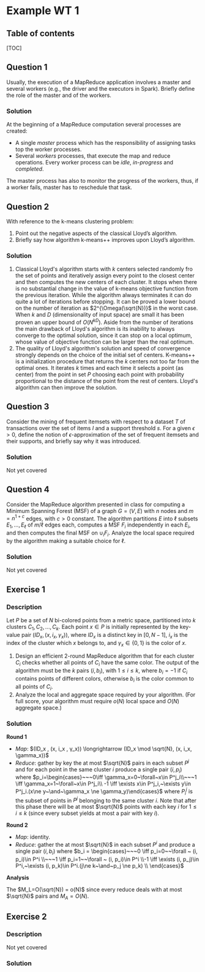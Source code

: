 # Example WT 1

## Table of contents

[TOC]



## Question 1

Usually, the execution of a MapReduce application involves a master and several workers (e.g., the driver and the executors in Spark). Briefly define the role of the master and of the workers.

### Solution

At the beginning of a MapReduce computation several processes are created:

- A single *master* process which has the responsibility of assigning tasks top the worker processes.
- Several *workers* processes, that execute the map and reduce operations. Every worker process can be *idle*, *in-progress* and *completed*.

The master process has also to monitor the progress of the workers, thus, if a worker fails, master has to reschedule that task.



## Question 2

With reference to the k-means clustering problem:

1. Point out the negative aspects of the classical Lloyd’s algorithm.
2. Briefly say how algorithm k-means++ improves upon Lloyd’s algorithm.

### Solution

1. Classical Lloyd's algorithm starts with $k$ centers selected randomly fro the set of points and iteratively assign every point to the closest center and then computes the new centers of each cluster. It stops when there is no substantial change in the value of k-means objective function from the previous iteration.
   While the algorithm always terminates it can do quite a lot of iterations before stopping. It can be proved a lower bound on the number of iteration as $2^{\Omega(\sqrt{N})}$ in the worst case. When $k$ and $D$ (dimensionality of input space) are small it has been proven an upper bound of $O(N^{kD})$.
   Aside from the number of iterations the main drawback of Lloyd's algorithm is its inability to always converge to the optimal solution, since it can stop on a local optimum, whose value of objective function can be larger than the real optimum.
2. The quality of Lloyd's algorithm's solution and speed of convergence strongly depends on the choice of the initial set of centers. K-means++ is a initialization procedure that returns the $k$ centers not too far from the optimal ones. It iterates $k$ times and each time it selects a point (as center) from the point in set $P$ choosing each point with probability proportional to the distance of the point from the rest of centers. Lloyd's algorithm can then improve the solution.



## Question 3

Consider the mining of frequent itemsets with respect to a dataset $T$ of transactions over the set of items $I$ and a support threshold $s$. For a given $\epsilon> 0$, define the notion of $\epsilon$-approximation of the set of frequent itemsets and their supports, and briefly say why it was introduced.

### Solution

Not yet covered



## Question 4

Consider the MapReduce algorithm presented in class for computing a Minimum Spanning Forest (MSF) of a graph $G = (V, E)$ with $n$ nodes and $m = n^{1+c}$ edges, with $c > 0$ constant. The algorithm partitions $E$ into $\ell$ subsets $E_1,...,E_\ell$ of $m/\ell$ edges each, computes a MSF $F_i$ independently in each $E_i$, and then computes the final MSF on $∪_i F_i$. Analyze the local space required by the algorithm making a suitable choice for $\ell$.

### Solution

Not yet covered



## Exercise 1

### Description

Let $P$ be a set of $N$ bi-colored points from a metric space, partitioned into $k$ clusters $C_1 , C_2 , . . . , C_k$. Each point $x ∈ P$ is initially represented by the key-value pair $(ID_x , (x, i_x , γ_x))$, where $ID_x$ is a distinct key in $[0, N − 1]$, $i_x$ is the index of the cluster which $x$ belongs to, and $\gamma_x ∈ \{0, 1\}$ is the color of $x$.

1. Design an efficient 2-round MapReduce algorithm that for each cluster $C_i$ checks whether all points of $C_i$ have the same color. The output of the algorithm must be the $k$ pairs $(i, b_i)$, with $1 ≤ i ≤ k$, where $b_i = −1$ if $C_i$ contains points of different colors, otherwise $b_i$ is the color common to all points of $C _i$.
2. Analyze the local and aggregate space required by your algorithm. (For full score, your algorithm must require $o(N)$ local space and $O(N)$ aggregate space.)

### Solution

**Round 1**

- *Map*: $(ID_x , (x, i_x , γ_x)) \longrightarrow (ID_x \mod \sqrt{N}, (x, i_x, \gamma_x))$
- *Reduce*: gather by key the at most $\sqrt{N}$ pairs in each subset $P^j$ and for each point in the same cluster $i$ produce a single pair $(i, p_i)$ where $p_i=\begin{cases}~~~0\iff \gamma_x=0~\forall~x\in P^j_i\\~~~1 \iff \gamma_x=1~\forall~x\in P^j_i\\ -1 \iff \exists x\in P^j_i,~\exists y\in P^j_i.(x\ne y~\and~\gamma_x \ne \gamma_y)\end{cases}$ where $P_i^j$ is the subset of points in $P^j$ belonging to the same cluster $i$.
  Note that after this phase there will be at most $\sqrt{N}$ points with each key $i$ for $1 ≤ i ≤ k$ (since every subset yields at most a pair with key $i$).

**Round 2**

- *Map*: identity.
- *Reduce*: gather the at most $\sqrt{N}$ in each subset $P^i$ and produce a single pair $(i, b_i)$ where $b_i = \begin{cases}~~~0 \iff p_i=0~~\forall ~ (i, p_i)\in P^i \\~~~1 \iff p_i=1~~\forall ~ (i, p_i)\in P^i \\-1 \iff \exists (i, p_j)\in P^i,~\exists (i, p_k)\in P^i.(j\ne k~\and~p_j \ne p_k) \\ \end{cases}$

**Analysis**

The $M_L=O(\sqrt{N}) = o(N)$ since every reduce deals with at most $\sqrt{N}$ pairs and $M_A=O(N)$.



## Exercise 2

### Description

Not yet covered

### Solution